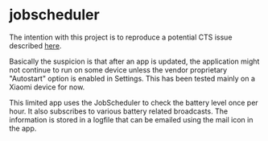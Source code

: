 # jobscheduler

The intention with this project is to reproduce a potential CTS issue described [here](https://issuetracker.google.com/issues/262750721).

Basically the suspicion is that after an app is updated, the application might not continue to run on some device unless the vendor proprietary "Autostart" option is enabled in Settings. This has been tested mainly on a Xiaomi device for now.

This limited app uses the JobScheduler to check the battery level once per hour. It also subscribes to various battery related broadcasts. The information is stored in a logfile that can be emailed using the mail icon in the app.

